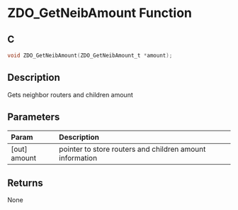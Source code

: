 # ZDO_GetNeibAmount Function

## C

```c
void ZDO_GetNeibAmount(ZDO_GetNeibAmount_t *amount);
```

## Description

 Gets neighbor routers and children amount

## Parameters

| Param | Description |
|:----- |:----------- |
| [out] amount | pointer to store routers and children amount information  

## Returns

 None 

